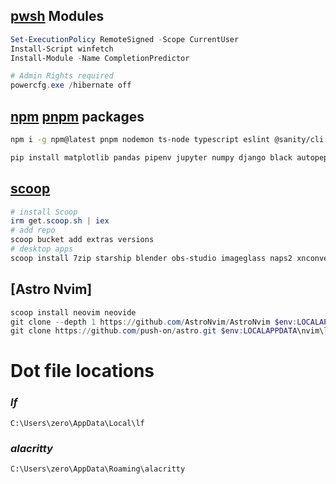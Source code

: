 

## [pwsh](https://learn.microsoft.com/en-us/powershell/scripting/install/installing-powershell-on-windows?view=powershell-7.3#winget) Modules

```ps1
Set-ExecutionPolicy RemoteSigned -Scope CurrentUser
Install-Script winfetch
Install-Module -Name CompletionPredictor
```
```ps1
# Admin Rights required
powercfg.exe /hibernate off
```

## [npm](https://www.npmjs.com/) [pnpm](https://pnpm.io/) packages

```bash
npm i -g npm@latest pnpm nodemon ts-node typescript eslint @sanity/cli neovim prettier bash-language-server dockerfile-language-server-nodejs vscode-langservers-extracted typescript-language-server tree-sitter-cli svelte-language-server
```
```python
pip install matplotlib pandas pipenv jupyter numpy django black autopep8 jedi pynvim python-lsp-server scikit-learn
```

## [scoop](https://scoop.sh/)

```ps1
# install Scoop
irm get.scoop.sh | iex
# add repo
scoop bucket add extras versions
# desktop apps
scoop install 7zip starship blender obs-studio imageglass naps2 xnconvert twinkle-tray everything bulk-rename-utility
```

## [Astro Nvim]

```ps1
scoop install neovim neovide
git clone --depth 1 https://github.com/AstroNvim/AstroNvim $env:LOCALAPPDATA\nvim
git clone https://github.com/push-on/astro.git $env:LOCALAPPDATA\nvim\lua\user
```


# Dot file locations
### ___lf___ 
`C:\Users\zero\AppData\Local\lf`
### ___alacritty___
`C:\Users\zero\AppData\Roaming\alacritty`
